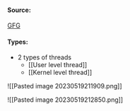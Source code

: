 #### Source:
[GFG](https://www.geeksforgeeks.org/thread-in-operating-system/)

#### Types:

* 2 types of threads
	* [[User level thread]]
	* [[Kernel level thread]]


![[Pasted image 20230519211909.png]]


![[Pasted image 20230519212850.png]]

